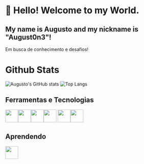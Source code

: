 # 👋 Hello! Welcome to my World.
## My name is Augusto and my nickname is "August0n3"!

Em busca de conhecimento e desafios!  
# Github Stats
![Augusto's GitHub stats](https://github-readme-stats.vercel.app/api?username=anuraghazra&hide=contribs,prs&theme=transparent)
![Top Langs](https://github-readme-stats.vercel.app/api/top-langs/?username=August0n3&layout=compact&theme=transparent)
## Ferramentas e Tecnologias
<img src="https://cdn.jsdelivr.net/gh/devicons/devicon/icons/python/python-original.svg" width="40" height="40" /><img src="https://cdn.jsdelivr.net/gh/devicons/devicon/icons/numpy/numpy-original.svg" width="40" height="40"/><img src="https://cdn.jsdelivr.net/gh/devicons/devicon/icons/html5/html5-original.svg" width="40" height="40"/><img src="https://cdn.jsdelivr.net/gh/devicons/devicon/icons/css3/css3-original.svg" width="40" height="40"/> <img src="https://cdn.jsdelivr.net/gh/devicons/devicon/icons/git/git-original.svg" width="40" height="40"/><img src="https://cdn.jsdelivr.net/gh/devicons/devicon/icons/c/c-plain.svg" width="40" height="40" />
          

## Aprendendo

<img src="https://cdn.jsdelivr.net/gh/devicons/devicon/icons/java/java-original.svg" width="40" height="40"/>

